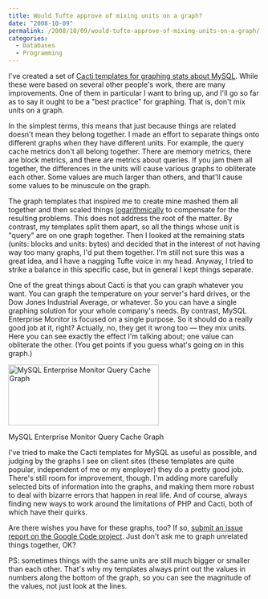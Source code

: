 ```yaml
---
title: Would Tufte approve of mixing units on a graph?
date: "2008-10-09"
permalink: /2008/10/09/would-tufte-approve-of-mixing-units-on-a-graph/
categories:
  - Databases
  - Programming
---
```

I've created a set of [Cacti templates for graphing stats about MySQL][1]. While these were based on several other people's work, there are many improvements. One of them in particular I want to bring up, and I'll go so far as to say it ought to be a "best practice" for graphing. That is, don't mix units on a graph.

<!--more-->

In the simplest terms, this means that just because things are related doesn't mean they belong together. I made an effort to separate things onto different graphs when they have different units. For example, the query cache metrics don't all belong together. There are memory metrics, there are block metrics, and there are metrics about queries. If you jam them all together, the differences in the units will cause various graphs to obliterate each other. Some values are much larger than others, and that'll cause some values to be minuscule on the graph.

The graph templates that inspired me to create mine mashed them all together and then scaled things [logarithmically][2] to compensate for the resulting problems. This does not address the root of the matter. By contrast, my templates split them apart, so all the things whose unit is "query" are on one graph together. Then I looked at the remaining stats (units: blocks and units: bytes) and decided that in the interest of not having way too many graphs, I'd put them together. I'm still not sure this was a great idea, and I have a nagging Tufte voice in my head. Anyway, I tried to strike a balance in this specific case, but in general I kept things separate.

One of the great things about Cacti is that you can graph whatever you want. You can graph the temperature on your server's hard drives, or the Dow Jones Industrial Average, or whatever. So you can have a single graphing solution for your whole company's needs. By contrast, MySQL Enterprise Monitor is focused on a single purpose. So it should do a really good job at it, right? Actually, no, they get it wrong too &#8212; they mix units. Here you can see exactly the effect I'm talking about; one value can obliterate the other. (You get points if you guess what's going on in this graph.)

<div id="attachment_608" class="wp-caption aligncenter" style="width: 310px">
  <a href="http://www.xaprb.com/blog/wp-content/uploads/2008/10/mysql-enterprise-monitor-query-cache.png"><img src="http://www.xaprb.com/blog/wp-content/uploads/2008/10/mysql-enterprise-monitor-query-cache-300x121.png" alt="MySQL Enterprise Monitor Query Cache Graph" title="mysql-enterprise-monitor-query-cache" width="300" height="121" class="size-medium wp-image-608" /></a><p class="wp-caption-text">
    MySQL Enterprise Monitor Query Cache Graph
  </p>
</div>

I've tried to make the Cacti templates for MySQL as useful as possible, and judging by the graphs I see on client sites (these templates are quite popular, independent of me or my employer) they do a pretty good job. There's still room for improvement, though. I'm adding more carefully selected bits of information into the graphs, and making them more robust to deal with bizarre errors that happen in real life. And of course, always finding new ways to work around the limitations of PHP and Cacti, both of which have their quirks.

Are there wishes you have for these graphs, too? If so, [submit an issue report on the Google Code project][3]. Just don't ask me to graph unrelated things together, OK?

PS: sometimes things with the same units are still much bigger or smaller than each other. That's why my templates always print out the values in numbers along the bottom of the graph, so you can see the magnitude of the values, not just look at the lines.

 [1]: http://code.google.com/p/mysql-cacti-templates/
 [2]: http://www.xkcd.com/485/
 [3]: http://code.google.com/p/mysql-cacti-templates/issues/list
